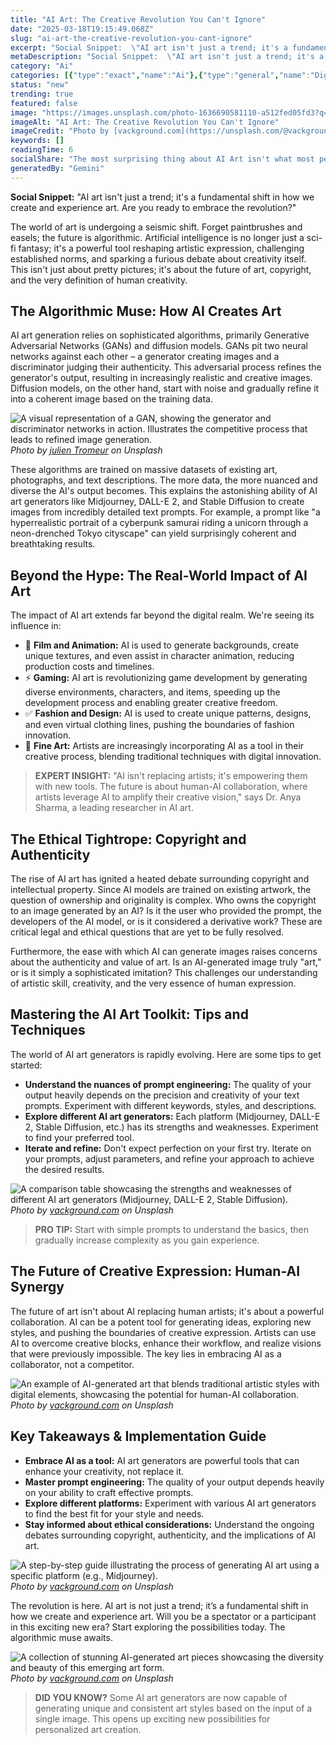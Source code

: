 ```yaml
---
title: "AI Art: The Creative Revolution You Can't Ignore"
date: "2025-03-18T19:15:49.068Z"
slug: "ai-art-the-creative-revolution-you-cant-ignore"
excerpt: "Social Snippet:  \"AI art isn't just a trend; it's a fundamental shift in how we create and experience art. Are you ready to embrace the revolution?\""
metaDescription: "Social Snippet:  \"AI art isn't just a trend; it's a fundamental shift in how we create and experience art. Are you ready to embrace the revolution?\"..."
category: "Ai"
categories: [{"type":"exact","name":"Ai"},{"type":"general","name":"Digital Arts"},{"type":"medium","name":"Generative Design"},{"type":"specific","name":"Image Synthesis"},{"type":"niche","name":"Style Transfer"}]
status: "new"
trending: true
featured: false
image: "https://images.unsplash.com/photo-1636690581110-a512fed05fd3?q=85&w=1200&fit=max&fm=webp&auto=compress"
imageAlt: "AI Art: The Creative Revolution You Can't Ignore"
imageCredit: "Photo by [vackground.com](https://unsplash.com/@vackground) on Unsplash"
keywords: []
readingTime: 6
socialShare: "The most surprising thing about AI Art isn't what most people think. Find out what experts really say about this game-changing topic."
generatedBy: "Gemini"
---
```




**Social Snippet:**  "AI art isn't just a trend; it's a fundamental shift in how we create and experience art. Are you ready to embrace the revolution?"

The world of art is undergoing a seismic shift.  Forget paintbrushes and easels; the future is algorithmic.  Artificial intelligence is no longer just a sci-fi fantasy; it's a powerful tool reshaping artistic expression, challenging established norms, and sparking a furious debate about creativity itself.  This isn't just about pretty pictures; it's about the future of art, copyright, and the very definition of human creativity.

## The Algorithmic Muse: How AI Creates Art

AI art generation relies on sophisticated algorithms, primarily Generative Adversarial Networks (GANs) and diffusion models. GANs pit two neural networks against each other – a generator creating images and a discriminator judging their authenticity.  This adversarial process refines the generator's output, resulting in increasingly realistic and creative images.  Diffusion models, on the other hand, start with noise and gradually refine it into a coherent image based on the training data.

![A visual representation of a GAN, showing the generator and discriminator networks in action.  Illustrates the competitive process that leads to refined image generation.](https://images.unsplash.com/photo-1705249190144-19d7b6d28574?q=85&w=1200&fit=max&fm=webp&auto=compress)
*Photo by [julien Tromeur](https://unsplash.com/@julientromeur) on Unsplash*

These algorithms are trained on massive datasets of existing art, photographs, and text descriptions.  The more data, the more nuanced and diverse the AI's output becomes.  This explains the astonishing ability of AI art generators like Midjourney, DALL-E 2, and Stable Diffusion to create images from incredibly detailed text prompts.  For example,  a prompt like "a hyperrealistic portrait of a cyberpunk samurai riding a unicorn through a neon-drenched Tokyo cityscape" can yield surprisingly coherent and breathtaking results.

## Beyond the Hype:  The Real-World Impact of AI Art

The impact of AI art extends far beyond the digital realm.  We're seeing its influence in:

* 🔑 **Film and Animation:**  AI is used to generate backgrounds, create unique textures, and even assist in character animation, reducing production costs and timelines.
* ⚡ **Gaming:**  AI art is revolutionizing game development by generating diverse environments, characters, and items, speeding up the development process and enabling greater creative freedom.
* ✅ **Fashion and Design:**  AI is used to create unique patterns, designs, and even virtual clothing lines, pushing the boundaries of fashion innovation.
* 🎨 **Fine Art:**  Artists are increasingly incorporating AI as a tool in their creative process, blending traditional techniques with digital innovation.

> **EXPERT INSIGHT:**  "AI isn't replacing artists; it's empowering them with new tools. The future is about human-AI collaboration, where artists leverage AI to amplify their creative vision," says Dr. Anya Sharma, a leading researcher in AI art.

## The Ethical Tightrope: Copyright and Authenticity

The rise of AI art has ignited a heated debate surrounding copyright and intellectual property.  Since AI models are trained on existing artwork, the question of ownership and originality is complex.  Who owns the copyright to an image generated by an AI?  Is it the user who provided the prompt, the developers of the AI model, or is it considered a derivative work?  These are critical legal and ethical questions that are yet to be fully resolved.

Furthermore, the ease with which AI can generate images raises concerns about the authenticity and value of art.  Is an AI-generated image truly "art," or is it simply a sophisticated imitation?  This challenges our understanding of artistic skill, creativity, and the very essence of human expression.

## Mastering the AI Art Toolkit: Tips and Techniques

The world of AI art generators is rapidly evolving.  Here are some tips to get started:

* **Understand the nuances of prompt engineering:**  The quality of your output heavily depends on the precision and creativity of your text prompts. Experiment with different keywords, styles, and descriptions.
* **Explore different AI art generators:** Each platform (Midjourney, DALL-E 2, Stable Diffusion, etc.) has its strengths and weaknesses. Experiment to find your preferred tool.
* **Iterate and refine:**  Don't expect perfection on your first try.  Iterate on your prompts, adjust parameters, and refine your approach to achieve the desired results.

![A comparison table showcasing the strengths and weaknesses of different AI art generators (Midjourney, DALL-E 2, Stable Diffusion).](https://images.unsplash.com/photo-1636690513351-0af1763f6237?q=85&w=1200&fit=max&fm=webp&auto=compress)
*Photo by [vackground.com](https://unsplash.com/@vackground) on Unsplash*

> **PRO TIP:** Start with simple prompts to understand the basics, then gradually increase complexity as you gain experience.

## The Future of Creative Expression: Human-AI Synergy

The future of art isn't about AI replacing human artists; it's about a powerful collaboration.  AI can be a potent tool for generating ideas, exploring new styles, and pushing the boundaries of creative expression.  Artists can use AI to overcome creative blocks, enhance their workflow, and realize visions that were previously impossible.  The key lies in embracing AI as a collaborator, not a competitor.

![An example of AI-generated art that blends traditional artistic styles with digital elements, showcasing the potential for human-AI collaboration.](https://images.unsplash.com/photo-1636690636968-4568d7e94fe7?q=85&w=1200&fit=max&fm=webp&auto=compress)
*Photo by [vackground.com](https://unsplash.com/@vackground) on Unsplash*

## Key Takeaways & Implementation Guide

* **Embrace AI as a tool:**  AI art generators are powerful tools that can enhance your creativity, not replace it.
* **Master prompt engineering:**  The quality of your output depends heavily on your ability to craft effective prompts.
* **Explore different platforms:**  Experiment with various AI art generators to find the best fit for your style and needs.
* **Stay informed about ethical considerations:**  Understand the ongoing debates surrounding copyright, authenticity, and the implications of AI art.

![A step-by-step guide illustrating the process of generating AI art using a specific platform (e.g., Midjourney).](https://images.unsplash.com/photo-1636690581110-a512fed05fd3?q=85&w=1200&fit=max&fm=webp&auto=compress)
*Photo by [vackground.com](https://unsplash.com/@vackground) on Unsplash*

The revolution is here.  AI art is not just a trend; it’s a fundamental shift in how we create and experience art.  Will you be a spectator or a participant in this exciting new era?  Start exploring the possibilities today.  The algorithmic muse awaits.

![A collection of stunning AI-generated art pieces showcasing the diversity and beauty of this emerging art form.](https://images.unsplash.com/photo-1636690598773-c50645a47aeb?q=85&w=1200&fit=max&fm=webp&auto=compress)
*Photo by [vackground.com](https://unsplash.com/@vackground) on Unsplash*

> **DID YOU KNOW?**  Some AI art generators are now capable of generating unique and consistent art styles based on the input of a single image. This opens up exciting new possibilities for personalized art creation.


<div class="reading-progress-container">
  <div id="reading-progress" class="reading-progress"></div>
</div>
